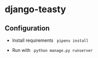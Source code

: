 # django-teasty

## Configuration

- Install requirements `` pipenv install``

- Run with ```  python manage.py runserver ```